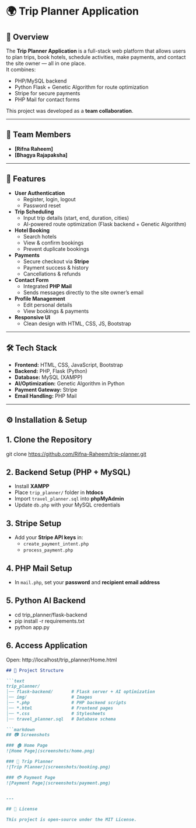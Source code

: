 # 🌍 Trip Planner Application

## 📌 Overview
The **Trip Planner Application** is a full-stack web platform that allows users to plan trips, book hotels, schedule activities, make payments, and contact the site owner — all in one place.  
It combines:
- PHP/MySQL backend
- Python Flask + Genetic Algorithm for route optimization
- Stripe for secure payments
- PHP Mail for contact forms

This project was developed as a **team collaboration**.

---

## 👥 Team Members
- **[Rifna Raheem]**  
- **[Bhagya Rajapaksha]**

---

## 🚀 Features
- **User Authentication**
  - Register, login, logout
  - Password reset
- **Trip Scheduling**
  - Input trip details (start, end, duration, cities)
  - AI-powered route optimization (Flask backend + Genetic Algorithm)
- **Hotel Booking**
  - Search hotels
  - View & confirm bookings
  - Prevent duplicate bookings
- **Payments**
  - Secure checkout via **Stripe**
  - Payment success & history
  - Cancellations & refunds
- **Contact Form**
  - Integrated **PHP Mail**
  - Sends messages directly to the site owner’s email
- **Profile Management**
  - Edit personal details
  - View bookings & payments
- **Responsive UI**
  - Clean design with HTML, CSS, JS, Bootstrap

---

## 🛠 Tech Stack
- **Frontend:** HTML, CSS, JavaScript, Bootstrap  
- **Backend:** PHP, Flask (Python)  
- **Database:** MySQL (XAMPP)  
- **AI/Optimization:** Genetic Algorithm in Python  
- **Payment Gateway:** Stripe  
- **Email Handling:** PHP Mail  

---

## ⚙️ Installation & Setup

## 1. Clone the Repository

git clone https://github.com/Rifna-Raheem/trip-planner.git

## 2. Backend Setup (PHP + MySQL)
- Install **XAMPP**  
- Place `trip_planner/` folder in **htdocs**  
- Import `travel_planner.sql` into **phpMyAdmin**  
- Update `db.php` with your MySQL credentials  

## 3. Stripe Setup
- Add your **Stripe API keys** in:  
  - `create_payment_intent.php`  
  - `process_payment.php`  

## 4. PHP Mail Setup
- In `mail.php`, set your **password** and **recipient email address**  

## 5. Python AI Backend

- cd trip_planner/flask-backend
- pip install -r requirements.txt
- python app.py

## 6. Access Application
Open: http://localhost/trip_planner/Home.html

```markdown
## 📂 Project Structure

```text
trip_planner/
│── flask-backend/       # Flask server + AI optimization
│── img/                 # Images
│── *.php                # PHP backend scripts
│── *.html               # Frontend pages
│── *.css                # Stylesheets
│── travel_planner.sql   # Database schema

```markdown
## 📷 Screenshots

### 🏠 Home Page
![Home Page](screenshots/home.png)

### 📅 Trip Planner
![Trip Planner](screenshots/booking.png)

### 💳 Payment Page
![Payment Page](screenshots/payment.png)


---

## 📜 License

This project is open-source under the MIT License.

